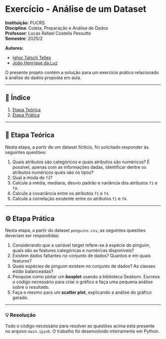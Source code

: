 # Exercício - Análise de um Dataset

**Instituição**: PUCRS  
**Disciplina**: Coleta, Preparação e Análise de Dados  
**Professor**: Lucas Rafael Costella Pessutto  
**Semestre**: 2025/2  

**Autores:**  
- [Ighor Tatsch Telles](https://github.com/ighortelles)  
- [João Henrique da Luz](https://github.com/Joao-H-Luz)  

O presente projeto contém a solução para um exercício prático relacionado à análise de dados proposta em aula.  

---

## 📌 Índice
1. [Etapa Teórica](#etapa-teórica)  
2. [Etapa Prática](#etapa-prática)  

---

## 📖 Etapa Teórica

Nesta etapa, a partir de um dataset fictício, foi solicitado responder às seguintes questões:

1. Quais atributos são categóricos e quais atributos são numéricos? É possível, apenas com as informações dadas, identificar dentre os atributos numéricos quais são os tipos?  
2. Qual a moda de `f3`?  
3. Calcule a média, mediana, desvio padrão e variância dos atributos `f1` e `f4`.  
4. Calcule a covariância entre os atributos `f1` e `f4`.  
5. Calcule a correlação existente entre os atributos `f1` e `f4`.  

---

## ⚙️ Etapa Prática

Nesta etapa, a partir do dataset `penguins.csv`, as seguintes questões deveriam ser respondidas:

1. Considerando que a variável target refere-se à espécie do pinguim, quais são as features categóricas e numéricas disponíveis?  
2. Existem dados faltantes no conjunto de dados? Quantos e em quais features?  
3. Quais espécies de pinguim existem no conjunto de dados? As classes estão balanceadas?  
4. Pesquise como plotar um **boxplot** usando a biblioteca Seaborn. Escreva o código necessário para criar o gráfico e faça uma pequena análise sobre o resultado.  
5. Faça o mesmo para um **scatter plot**, explicando a análise do gráfico gerado.  

---

### 💡 Resolução
Todo o código necessário para resolver as questões acima está presente no arquivo `main.ipynb`. O trabalho foi desenvolvido inteiramente em Python.
